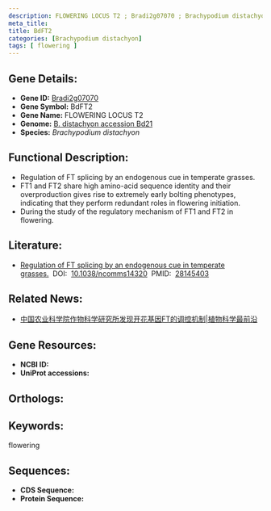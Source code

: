 ```yaml
---
description: FLOWERING LOCUS T2 ; Bradi2g07070 ; Brachypodium distachyon
meta_title:
title: BdFT2
categories: [Brachypodium distachyon]
tags: [ flowering ]
---
```


## Gene Details:
- **Gene ID:**	[Bradi2g07070]()
- **Gene Symbol:** BdFT2
- **Gene Name:** FLOWERING LOCUS T2
- **Genome:** [B. distachyon accession Bd21]()
- **Species:** *Brachypodium distachyon*

## Functional Description:
   - Regulation of FT splicing by an endogenous cue in temperate grasses.
   - FT1 and FT2 share high amino-acid sequence identity and their overproduction gives rise to extremely early bolting phenotypes, indicating that they perform redundant roles in flowering initiation.
   - During the study of the regulatory mechanism of FT1 and FT2 in flowering.

## Literature:
   - [Regulation of FT splicing by an endogenous cue in temperate grasses.]( https://www.nature.com/articles/ncomms14320#Sec11)&nbsp;&nbsp;DOI:&nbsp;&nbsp;[10.1038/ncomms14320](https://www.nature.com/articles/ncomms14320#Sec11)&nbsp;&nbsp;PMID:&nbsp;&nbsp;[28145403](https://pubmed.ncbi.nlm.nih.gov/28145403/)

## Related News:
   - [中国农业科学院作物科学研究所发现开花基因FT的调控机制|植物科学最前沿](https://mp.weixin.qq.com/s?__biz=MzIyOTY2NDYyNQ==&mid=2247483917&idx=1&sn=dceab72a9afbd85c9051d651b2aff1fd&chksm=e8be7013dfc9f905bf1bd77772cfc5f738488e0f001e0f90ee696253238e9cfefc723851a76b&scene=27#wechat_redirect)

## Gene Resources:
- **NCBI ID:** [](https://www.ncbi.nlm.nih.gov/gene/?term=)
- **UniProt accessions:** [](https://www.uniprot.org/uniprotkb//entry)

## Orthologs:


## Keywords:
flowering

## Sequences:
- **CDS Sequence:**
- **Protein Sequence:**
